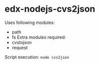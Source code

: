 # edx-nodejs-cvs2json
Uses following modules:
- path
- fs
Extra modules required:
- cvstojson
- request

Script execution:
```node cvs2json```
